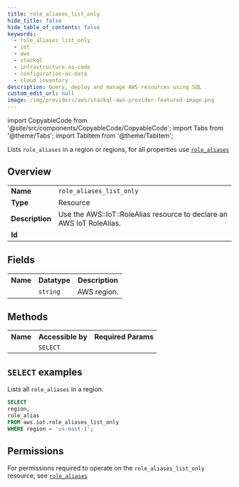 ```yaml
---
title: role_aliases_list_only
hide_title: false
hide_table_of_contents: false
keywords:
  - role_aliases_list_only
  - iot
  - aws
  - stackql
  - infrastructure-as-code
  - configuration-as-data
  - cloud inventory
description: Query, deploy and manage AWS resources using SQL
custom_edit_url: null
image: /img/providers/aws/stackql-aws-provider-featured-image.png
---
```


import CopyableCode from '@site/src/components/CopyableCode/CopyableCode';
import Tabs from '@theme/Tabs';
import TabItem from '@theme/TabItem';

Lists <code>role_aliases</code> in a region or regions, for all properties use <a href="/providers/aws/serviceName/role_aliases/"><code>role_aliases</code></a>

## Overview
<table><tbody>
<tr><td><b>Name</b></td><td><code>role_aliases_list_only</code></td></tr>
<tr><td><b>Type</b></td><td>Resource</td></tr>
<tr><td><b>Description</b></td><td>Use the AWS::IoT::RoleAlias resource to declare an AWS IoT RoleAlias.</td></tr>
<tr><td><b>Id</b></td><td><CopyableCode code="aws.iot.role_aliases_list_only" /></td></tr>
</tbody></table>

## Fields
<table><tbody><tr><th>Name</th><th>Datatype</th><th>Description</th></tr><tr><td><CopyableCode code="region" /></td><td><code>string</code></td><td>AWS region.</td></tr>
</tbody></table>

## Methods

<table><tbody>
  <tr>
    <th>Name</th>
    <th>Accessible by</th>
    <th>Required Params</th>
  </tr>
  <tr>
    <td><CopyableCode code="list_resources" /></td>
    <td><code>SELECT</code></td>
    <td><CopyableCode code="region" /></td>
  </tr>
</tbody></table>

## `SELECT` examples
Lists all <code>role_aliases</code> in a region.
```sql
SELECT
region,
role_alias
FROM aws.iot.role_aliases_list_only
WHERE region = 'us-east-1';
```


## Permissions

For permissions required to operate on the <code>role_aliases_list_only</code> resource, see <a href="/providers/aws/iot/role_aliases/#permissions"><code>role_aliases</code></a>

